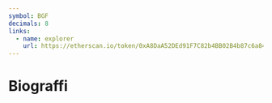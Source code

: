```yaml
---
symbol: BGF
decimals: 8
links:
  - name: explorer
    url: https://etherscan.io/token/0xA8DaA52DEd91F7C82b4BB02B4b87c6a841Db1fD5
---
```


# Biograffi
